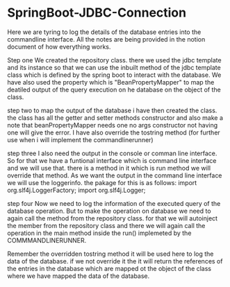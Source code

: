 # SpringBoot-JDBC-Connection
Here we are tyring to log the details of the database entries into the commandline interface.
All the notes are being provided in the notion document of how everything works.

Step one 
We created the repository class. 
there we used the jdbc template and its instance so that  we can use the inbuilt method of the jdbc template class which is defined by the spring boot to interact with the database.
We have also used the property which is "BeanPropertyMapper" to map the deatiled output of the query execution on he database on the object of the class.


step two 
to map the output of the database i have then created the class. 
the class has all the getter and setter methods constructor and also make a note that beanPropertyMapper needs one no args constructor not having one will give the error.
I have also override the tostring method (for further use when i will implement the commandlinerunner)

step three
I also need the output in the console or comman line interface.
So for that we have a funtional interface which is command line interface and we will use that. there is a method in it which is run method we will override that  method.
As we want the output in the command line interface we will use the loggerinfo.
the pakage for this is as follows:
import org.slf4j.LoggerFactory;
import org.slf4j.Logger;

step four
Now we need to log the information of the executed query of the database operation.
But to make the operation on database we need to again call the method from the repository class. 
for that we will autoinject the member from the repository class and there we will again call the operation in the main method inside the run() implemeted by the COMMMANDLINERUNNER.

Remember the overridden tostring method it will be used here to log the data of the database. if we not override it the it will return the references of the entries in the database which are mapped ot the object of the class where we have mapped the data of the database.
